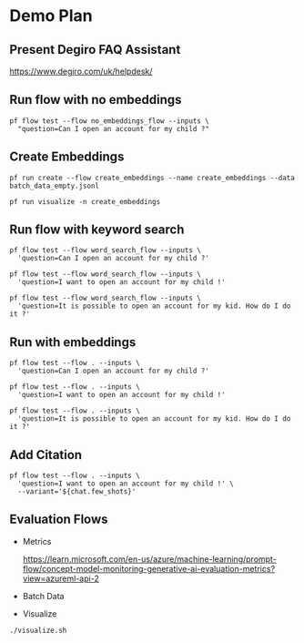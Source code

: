 # Demo Plan

## Present Degiro FAQ Assistant

https://www.degiro.com/uk/helpdesk/

## Run flow with no embeddings

```shell
pf flow test --flow no_embeddings_flow --inputs \
  "question=Can I open an account for my child ?"
```

## Create Embeddings

```shell
pf run create --flow create_embeddings --name create_embeddings --data batch_data_empty.jsonl
```

```shell
pf run visualize -n create_embeddings
```

## Run flow with keyword search

```shell
pf flow test --flow word_search_flow --inputs \
  'question=Can I open an account for my child ?'
```

```shell
pf flow test --flow word_search_flow --inputs \
  'question=I want to open an account for my child !'
```

```shell
pf flow test --flow word_search_flow --inputs \
  'question=It is possible to open an account for my kid. How do I do it ?'
```

## Run with embeddings

```shell
pf flow test --flow . --inputs \
  'question=Can I open an account for my child ?'
```

```shell
pf flow test --flow . --inputs \
  'question=I want to open an account for my child !'
```

```shell
pf flow test --flow . --inputs \
  'question=It is possible to open an account for my kid. How do I do it ?'
```

## Add Citation

```shell
pf flow test --flow . --inputs \
  'question=I want to open an account for my child !' \
  --variant='${chat.few_shots}'
```

## Evaluation Flows

- Metrics

  https://learn.microsoft.com/en-us/azure/machine-learning/prompt-flow/concept-model-monitoring-generative-ai-evaluation-metrics?view=azureml-api-2

- Batch Data
- Visualize

```shell
./visualize.sh
```
